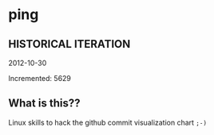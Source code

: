 # ping

## HISTORICAL ITERATION
2012-10-30

Incremented: 5629

## What is this?? 
Linux skills to hack the github commit visualization chart `;-)`
